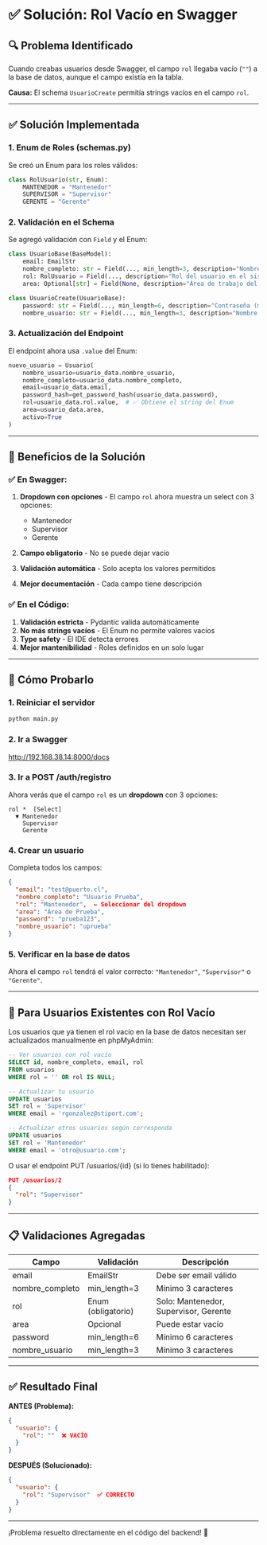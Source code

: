 # ✅ Solución: Rol Vacío en Swagger

## 🔍 Problema Identificado

Cuando creabas usuarios desde Swagger, el campo `rol` llegaba vacío (`""`) a la base de datos, aunque el campo existía en la tabla.

**Causa:** El schema `UsuarioCreate` permitía strings vacíos en el campo `rol`.

---

## ✅ Solución Implementada

### 1. **Enum de Roles** (schemas.py)

Se creó un Enum para los roles válidos:

```python
class RolUsuario(str, Enum):
    MANTENEDOR = "Mantenedor"
    SUPERVISOR = "Supervisor"
    GERENTE = "Gerente"
```

### 2. **Validación en el Schema**

Se agregó validación con `Field` y el Enum:

```python
class UsuarioBase(BaseModel):
    email: EmailStr
    nombre_completo: str = Field(..., min_length=3, description="Nombre completo del usuario")
    rol: RolUsuario = Field(..., description="Rol del usuario en el sistema")  # ✅ Ahora es Enum
    area: Optional[str] = Field(None, description="Área de trabajo del usuario")

class UsuarioCreate(UsuarioBase):
    password: str = Field(..., min_length=6, description="Contraseña (mínimo 6 caracteres)")
    nombre_usuario: str = Field(..., min_length=3, description="Nombre de usuario único")
```

### 3. **Actualización del Endpoint**

El endpoint ahora usa `.value` del Enum:

```python
nuevo_usuario = Usuario(
    nombre_usuario=usuario_data.nombre_usuario,
    nombre_completo=usuario_data.nombre_completo,
    email=usuario_data.email,
    password_hash=get_password_hash(usuario_data.password),
    rol=usuario_data.rol.value,  # ✅ Obtiene el string del Enum
    area=usuario_data.area,
    activo=True
)
```

---

## 🎯 Beneficios de la Solución

### ✅ En Swagger:

1. **Dropdown con opciones** - El campo `rol` ahora muestra un select con 3 opciones:
   - Mantenedor
   - Supervisor
   - Gerente

2. **Campo obligatorio** - No se puede dejar vacío

3. **Validación automática** - Solo acepta los valores permitidos

4. **Mejor documentación** - Cada campo tiene descripción

### ✅ En el Código:

1. **Validación estricta** - Pydantic valida automáticamente
2. **No más strings vacíos** - El Enum no permite valores vacíos
3. **Type safety** - El IDE detecta errores
4. **Mejor mantenibilidad** - Roles definidos en un solo lugar

---

## 🧪 Cómo Probarlo

### 1. **Reiniciar el servidor**

```bash
python main.py
```

### 2. **Ir a Swagger**

http://192.168.38.14:8000/docs

### 3. **Ir a POST /auth/registro**

Ahora verás que el campo `rol` es un **dropdown** con 3 opciones:

```
rol *  [Select]
  ▼ Mantenedor
    Supervisor
    Gerente
```

### 4. **Crear un usuario**

Completa todos los campos:

```json
{
  "email": "test@puerto.cl",
  "nombre_completo": "Usuario Prueba",
  "rol": "Mantenedor",  ← Seleccionar del dropdown
  "area": "Área de Prueba",
  "password": "prueba123",
  "nombre_usuario": "uprueba"
}
```

### 5. **Verificar en la base de datos**

Ahora el campo `rol` tendrá el valor correcto: `"Mantenedor"`, `"Supervisor"` o `"Gerente"`.

---

## 🔧 Para Usuarios Existentes con Rol Vacío

Los usuarios que ya tienen el rol vacío en la base de datos necesitan ser actualizados manualmente en phpMyAdmin:

```sql
-- Ver usuarios con rol vacío
SELECT id, nombre_completo, email, rol 
FROM usuarios 
WHERE rol = '' OR rol IS NULL;

-- Actualizar tu usuario
UPDATE usuarios 
SET rol = 'Supervisor' 
WHERE email = 'rgonzalez@stiport.com';

-- Actualizar otros usuarios según corresponda
UPDATE usuarios 
SET rol = 'Mantenedor' 
WHERE email = 'otro@usuario.com';
```

O usar el endpoint PUT /usuarios/{id} (si lo tienes habilitado):

```json
PUT /usuarios/2
{
  "rol": "Supervisor"
}
```

---

## 📋 Validaciones Agregadas

| Campo | Validación | Descripción |
|-------|------------|-------------|
| email | EmailStr | Debe ser email válido |
| nombre_completo | min_length=3 | Mínimo 3 caracteres |
| rol | Enum (obligatorio) | Solo: Mantenedor, Supervisor, Gerente |
| area | Opcional | Puede estar vacío |
| password | min_length=6 | Mínimo 6 caracteres |
| nombre_usuario | min_length=3 | Mínimo 3 caracteres |

---

## ✅ Resultado Final

**ANTES (Problema):**
```json
{
  "usuario": {
    "rol": ""  ❌ VACÍO
  }
}
```

**DESPUÉS (Solucionado):**
```json
{
  "usuario": {
    "rol": "Supervisor"  ✅ CORRECTO
  }
}
```

---

¡Problema resuelto directamente en el código del backend! 🎉
